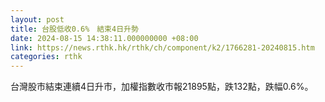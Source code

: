 ```yaml
---
layout: post
title: 台股低收0.6%　結束4日升勢
date: 2024-08-15 14:38:11.000000000 +08:00
link: https://news.rthk.hk/rthk/ch/component/k2/1766281-20240815.htm
categories: rthk
---
```


台灣股市結束連續4日升市，加權指數收市報21895點，跌132點，跌幅0.6%。
